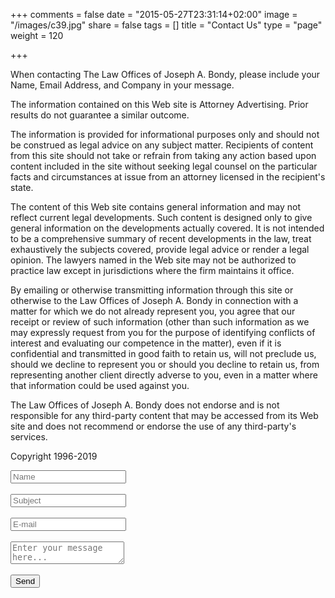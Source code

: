 +++
comments = false
date = "2015-05-27T23:31:14+02:00"
image = "/images/c39.jpg"
share = false
tags = []
title = "Contact Us"
type = "page"
weight = 120

+++
<div class="form-box">

<p>When contacting The Law Offices of Joseph A. Bondy, please include your Name, Email Address, and Company in your message.

The information contained on this Web site is Attorney Advertising. Prior results do not guarantee a similar outcome.

The information is provided for informational purposes only and should not be construed as legal advice on any subject matter. Recipients of content from this site should not take or refrain from taking any action based upon content included in the site without seeking legal counsel on the particular facts and circumstances at issue from an attorney licensed in the recipient's state.

The content of this Web site contains general information and may not reflect current legal developments. Such content is designed only to give general information on the developments actually covered. It is not intended to be a comprehensive summary of recent developments in the law, treat exhaustively the subjects covered, provide legal advice or render a legal opinion. The  lawyers named in the Web site may not be authorized to practice law except in jurisdictions where the firm maintains it office.

By emailing or otherwise transmitting information through this site or otherwise to the Law Offices of Joseph A. Bondy in connection with a matter for which we do not already represent you, you agree that our receipt or review of such information (other than such information as we may expressly request from you for the purpose of identifying conflicts of interest and evaluating our competence in the matter), even if it is confidential and transmitted in good faith to retain us, will not preclude us, should we decline to represent you or should you decline to retain us, from representing another client directly adverse to you, even in a matter where that information could be used against you.

The Law Offices of Joseph A. Bondy does not endorse and is not responsible for any third-party content that may be accessed from its Web site and does not recommend or endorse the use of any third-party's services.

Copyright 1996-2019</p>

<form action="https://formspree.io/josephbondy@mac.com" method="POST">
      <input placeholder="Name" class="input-field" type="text" name="name"/><br>
      <br>
      <input placeholder="Subject" class="input-field" type="text" name="subject"/><br>
      <br>
      <input placeholder="E-mail" class="input-field" type="email" name="_replyto">
      <br><br>
        <textarea id="textarea1" class="materialize-textarea" placeholder="Enter your message here..." name="message" data-length="900"></textarea>
             <br><br>
      <input class="waves-effect waves-light btn blue darken-2 right" type="submit" value="Send">
      <input type="hidden" name="_next" value="https://codepen.io/bhill2588/full/PjeZgN/" />
    </form>
  </div>
</div>
